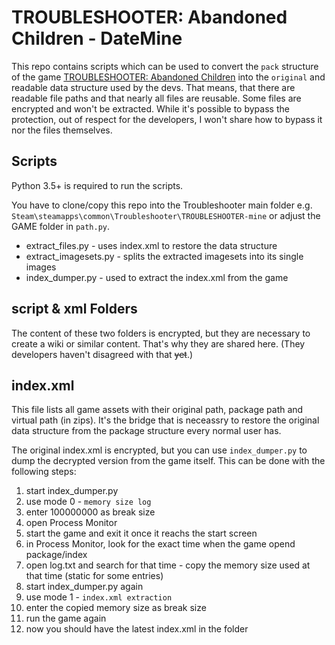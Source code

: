 # TROUBLESHOOTER: Abandoned Children - DateMine

This repo contains scripts which can be used to convert the ``pack`` structure of the game [TROUBLESHOOTER: Abandoned Children](https://store.steampowered.com/app/470310/TROUBLESHOOTER_Abandoned_Children/) into the ``original`` and readable data structure used by the devs.
That means, that there are readable file paths and that nearly all files are reusable. Some files are encrypted and won't be extracted.
While it's possible to bypass the protection, out of respect for the developers, I won't share how to bypass it nor the files themselves.

## Scripts

Python 3.5+ is required to run the scripts.

You have to clone/copy this repo into the Troubleshooter main folder
e.g. ``Steam\steamapps\common\Troubleshooter\TROUBLESHOOTER-mine``
or adjust the GAME folder in ``path.py``.

* extract_files.py - uses index.xml to restore the data structure
* extract_imagesets.py - splits the extracted imagesets into its single images
* index_dumper.py - used to extract the index.xml from the game

## script & xml Folders

The content of these two folders is encrypted,
but they are necessary to create a wiki or similar content.
That's why they are shared here.
(They developers haven't disagreed with that ~~yet~~.)

## index.xml

This file lists all game assets with their original path, package path and virtual path (in zips).
It's the bridge that is neceassry to restore the original data structure from the package structure every normal user has.

The original index.xml is encrypted, but you can use ``index_dumper.py`` to dump the decrypted version from the game itself.
This can be done with the following steps:

1. start index_dumper.py
2. use mode 0 - ``memory size log``
3. enter 100000000 as break size
4. open Process Monitor
5. start the game and exit it once it reachs the start screen
6. in Process Monitor, look for the exact time when the game opend package/index
7. open log.txt and search for that time - copy the memory size used at that time (static for some entries)
8. start index_dumper.py again
9. use mode 1 - ``index.xml extraction``
10. enter the copied memory size as break size
11. run the game again
12. now you should have the latest index.xml in the folder
